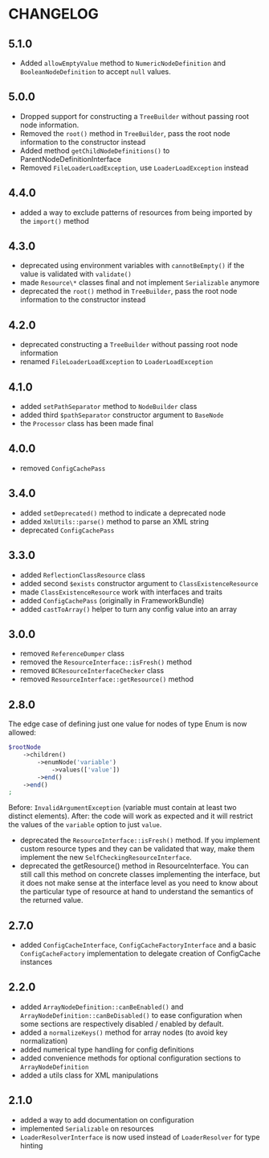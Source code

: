 CHANGELOG
=========

5.1.0
-----

 * Added `allowEmptyValue` method to `NumericNodeDefinition` and `BooleanNodeDefinition` to accept `null` values.

5.0.0
-----

 * Dropped support for constructing a `TreeBuilder` without passing root node information.
 * Removed the `root()` method in `TreeBuilder`, pass the root node information to the constructor instead
 * Added method `getChildNodeDefinitions()` to ParentNodeDefinitionInterface
 * Removed `FileLoaderLoadException`, use `LoaderLoadException` instead

4.4.0
-----

 * added a way to exclude patterns of resources from being imported by the `import()` method

4.3.0
-----

 * deprecated using environment variables with `cannotBeEmpty()` if the value is validated with `validate()`
 * made `Resource\*` classes final and not implement `Serializable` anymore
 * deprecated the `root()` method in `TreeBuilder`, pass the root node information to the constructor instead

4.2.0
-----

 * deprecated constructing a `TreeBuilder` without passing root node information
 * renamed `FileLoaderLoadException` to `LoaderLoadException`

4.1.0
-----

 * added `setPathSeparator` method to `NodeBuilder` class
 * added third `$pathSeparator` constructor argument to `BaseNode`
 * the `Processor` class has been made final

4.0.0
-----

 * removed `ConfigCachePass`

3.4.0
-----

 * added `setDeprecated()` method to indicate a deprecated node
 * added `XmlUtils::parse()` method to parse an XML string
 * deprecated `ConfigCachePass`

3.3.0
-----

 * added `ReflectionClassResource` class
 * added second `$exists` constructor argument to `ClassExistenceResource`
 * made `ClassExistenceResource` work with interfaces and traits
 * added `ConfigCachePass` (originally in FrameworkBundle)
 * added `castToArray()` helper to turn any config value into an array

3.0.0
-----

 * removed `ReferenceDumper` class
 * removed the `ResourceInterface::isFresh()` method
 * removed `BCResourceInterfaceChecker` class
 * removed `ResourceInterface::getResource()` method

2.8.0
-----

The edge case of defining just one value for nodes of type Enum is now allowed:

```php
$rootNode
    ->children()
        ->enumNode('variable')
            ->values(['value'])
        ->end()
    ->end()
;
```

Before: `InvalidArgumentException` (variable must contain at least two
distinct elements).
After: the code will work as expected and it will restrict the values of the
`variable` option to just `value`.

 * deprecated the `ResourceInterface::isFresh()` method. If you implement custom resource types and they
   can be validated that way, make them implement the new `SelfCheckingResourceInterface`.
 * deprecated the getResource() method in ResourceInterface. You can still call this method
   on concrete classes implementing the interface, but it does not make sense at the interface
   level as you need to know about the particular type of resource at hand to understand the
   semantics of the returned value.

2.7.0
-----

 * added `ConfigCacheInterface`, `ConfigCacheFactoryInterface` and a basic `ConfigCacheFactory`
   implementation to delegate creation of ConfigCache instances

2.2.0
-----

 * added `ArrayNodeDefinition::canBeEnabled()` and `ArrayNodeDefinition::canBeDisabled()`
   to ease configuration when some sections are respectively disabled / enabled
   by default.
 * added a `normalizeKeys()` method for array nodes (to avoid key normalization)
 * added numerical type handling for config definitions
 * added convenience methods for optional configuration sections to `ArrayNodeDefinition`
 * added a utils class for XML manipulations

2.1.0
-----

 * added a way to add documentation on configuration
 * implemented `Serializable` on resources
 * `LoaderResolverInterface` is now used instead of `LoaderResolver` for type
   hinting
